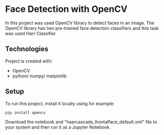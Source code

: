 # Face Detection with OpenCV

In this project was used OpenCV library to detect faces in an image.
The OpenCV library has two pre-trained face detection classifiers and this task was used Harr Classifier.

## Technologies
Project is created with:
* OpenCV
* python/ numpy/ matplotlib

## Setup
To run this project, install it locally using for example:
```
pip install opencv
```
Download the notebook and "haarcascade_frontalface_default.xml" file to your system and then run it as a Jupyter Notebook.
